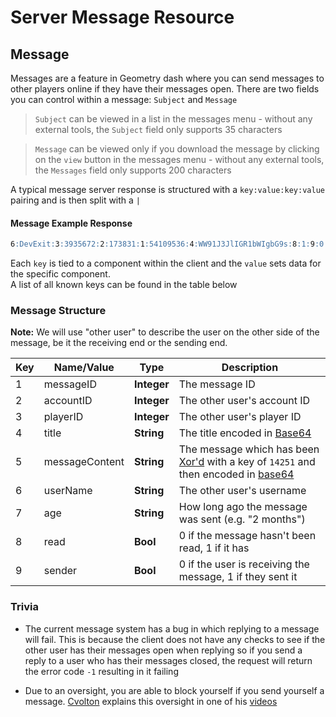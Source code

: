 # Server Message Resource

## Message

Messages are a feature in Geometry dash where you can send messages to other players online if they have their messages open. There are two fields you can control within a message: `Subject` and `Message`

> `Subject` can be viewed in a list in the messages menu - without any external tools, the `Subject` field only supports 35 characters

> `Message` can be viewed only if you download the message by clicking on the `view` button in the messages menu - without any external tools, the `Messages` field only supports 200 characters

A typical message server response is structured with a `key:value:key:value` pairing and is then split with a `|`
<!-- tabs:start -->

#### **Message Example Response**
```md
6:DevExit:3:3935672:2:173831:1:54109536:4:WW91J3JlIGR1bWIgbG9s:8:1:9:0:5:TWhtIHllcCB5b3UncmUgcCBkdW1iIGxtYW8=:7:19 minutes
```
<!-- tabs:end -->

Each `key` is tied to a component within the client and the `value` sets data for the specific component.  
A list of all known keys can be found in the table below

### Message Structure

**Note:** We will use "other user" to describe the user on the other side of the message, be it the receiving end or the sending end.

| Key | Name/Value | Type | Description |
| --- | ---------- | ---- | ----------- |
| 1   | messageID  | **Integer** | The message ID
| 2   | accountID  | **Integer** | The other user's account ID
| 3   | playerID   | **Integer** | The other user's player ID
| 4   | title      | **String** | The title encoded in [Base64](/topics/encryption/base64.md)
| 5   | messageContent | **String** | The message which has been [Xor'd](/topics/encryption/xor.md) with a key of `14251` and then encoded in [base64](/topics/encryption/base64.md)
| 6   | userName   | **String** | The other user's username
| 7   | age		   | **String** | How long ago the message was sent (e.g. "2 months")
| 8	  | read	   | **Bool** | 0 if the message hasn't been read, 1 if it has
| 9	  | sender	   | **Bool** | 0 if the user is receiving the message, 1 if they sent it

### Trivia

- The current message system has a bug in which replying to a message will fail. This is because the client does not have any checks to see if the other user has their messages open when replying so if you send a reply to a user who has their messages closed, the request will return the error code `-1` resulting in it failing

- Due to an oversight, you are able to block yourself if you send yourself a message. [Cvolton](https://github.com/Cvolton) explains this oversight in one of his [videos](https://www.youtube.com/watch?v=R18tKYFrIqE)
